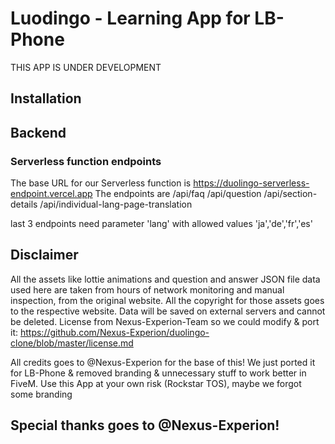# Luodingo - Learning App for LB-Phone
THIS APP IS UNDER DEVELOPMENT
## Installation

## Backend
### Serverless function endpoints
The base URL for our Serverless function is https://duolingo-serverless-endpoint.vercel.app The endpoints are
    /api/faq
    /api/question
    /api/section-details
    /api/individual-lang-page-translation

last 3 endpoints need parameter 'lang' with allowed values 'ja','de','fr','es' 

## Disclaimer
All the assets like lottie animations and question and answer JSON file data used here are taken from hours of network monitoring and manual inspection, from the original website. All the copyright for those assets goes to the respective website. Data will be saved on external servers and cannot be deleted.
License from Nexus-Experion-Team so we could modify & port it: https://github.com/Nexus-Experion/duolingo-clone/blob/master/license.md

All credits goes to @Nexus-Experion for the base of this! We just ported it for LB-Phone & removed branding & unnecessary stuff to work better in FiveM. Use this App at your own risk (Rockstar TOS), maybe we forgot some branding

## Special thanks goes to @Nexus-Experion!
